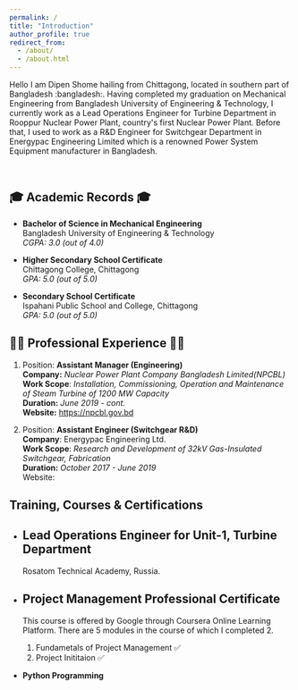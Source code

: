 ```yaml
---
permalink: /
title: "Introduction"
author_profile: true
redirect_from: 
  - /about/
  - /about.html
---
```

<p> Hello I am Dipen Shome  hailing from Chittagong, located in southern part of Bangladesh :bangladesh:. Having completed my graduation on Mechanical Engineering from Bangladesh University of Engineering & Technology, I currently work as a Lead Operations Engineer for Turbine Department in Rooppur Nuclear Power Plant, country's first Nuclear Power Plant. Before that, I used to work as a R&D Engineer for Switchgear Department in Energypac Engineering Limited which is a renowned Power System Equipment manufacturer in Bangladesh. 
</p>

<br>

:mortar_board: **Academic Records** :mortar_board: 
---

- **Bachelor of Science in Mechanical Engineering** 
<br> Bangladesh University of Engineering & Technology 
<br> *CGPA: 3.0 (out of 4.0)* 

- **Higher Secondary School Certificate**
<br> Chittagong College, Chittagong
<br> *GPA: 5.0 (out of 5.0)*

- **Secondary School Certificate**
<br> Ispahani Public School and College, Chittagong
<br> *GPA: 5.0 (out of 5.0)*

:construction_worker_man: **Professional Experience** :construction_worker_man:
---
1.  Position: **Assistant Manager (Engineering)**
    <br> **Company:** *Nuclear Power Plant Company Bangladesh Limited(NPCBL)* 
    <br> **Work Scope**: *Installation, Commissioning, Operation and Maintenance of Steam Turbine of 1200 MW Capacity*
    <br>**Duration:** *June 2019 - cont.*
    <br>**Website:** https://npcbl.gov.bd 

2.  Position: **Assistant Engineer (Switchgear R&D)**
    <br> **Company**: Energypac Engineering Ltd.
    <br> **Work Scope**: *Research and Development of 32kV Gas-Insulated Switchgear, Fabrication*
    <br> **Duration:** *October 2017 - June 2019*
    <br> Website:

Training, Courses & Certifications
---
- **Lead Operations Engineer for Unit-1, Turbine Department**
    -- 
    Rosatom Technical Academy, Russia. 

- **Project Management Professional Certificate**
    --
    This course is offered by Google through Coursera Online Learning Platform. There are 5 modules in the course of which I completed 2.
    1. Fundametals of Project Management ✅ 
    2. Project Inititaion ✅

- **Python Programming**
